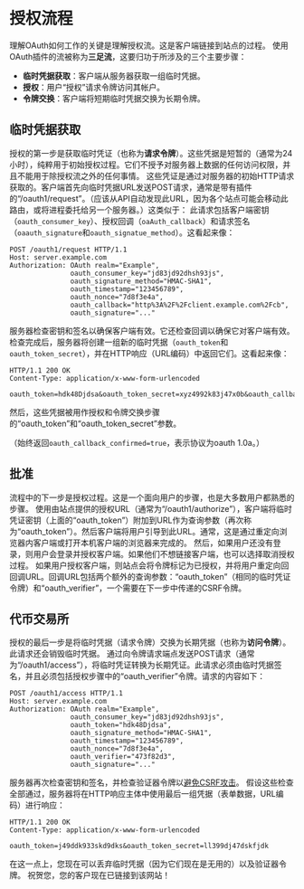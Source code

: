 # 授权流程
理解OAuth如何工作的关键是理解授权流。这是客户端链接到站点的过程。
使用OAuth插件的流被称为**三足流**，这要归功于所涉及的三个主要步骤：
* **临时凭据获取**：客户端从服务器获取一组临时凭据。
* **授权**：用户“授权”请求令牌访问其帐户。
* **令牌交换**：客户端将短期临时凭据交换为长期令牌。
## 临时凭据获取
授权的第一步是获取临时凭证（也称为**请求令牌**）。这些凭据是短暂的（通常为24小时），纯粹用于初始授权过程。它们不授予对服务器上数据的任何访问权限，并且不能用于除授权流之外的任何事情。
这些凭证是通过对服务器的初始HTTP请求获取的。客户端首先向临时凭据URL发送POST请求，通常是带有插件的“/oauth1/request”。（应该从API自动发现此URL，因为各个站点可能会移动此路由，或将进程委托给另一个服务器。）这类似于：
此请求包括客户端密钥（`oauth_consumer_key`）、授权回调（`oaAuth_callback`）和请求签名（`oaauth_signature`和`oauth_signatue_method`）。这看起来像：
```
POST /oauth1/request HTTP/1.1
Host: server.example.com
Authorization: OAuth realm="Example",
               oauth_consumer_key="jd83jd92dhsh93js",
               oauth_signature_method="HMAC-SHA1",
               oauth_timestamp="123456789",
               oauth_nonce="7d8f3e4a",
               oauth_callback="http%3A%2F%2Fclient.example.com%2Fcb",
               oauth_signature="..."
```

服务器检查密钥和签名以确保客户端有效。它还检查回调以确保它对客户端有效。
检查完成后，服务器将创建一组新的临时凭据（`oauth_token`和`oauth_token_secret`），并在HTTP响应（URL编码）中返回它们。这看起来像：

```
HTTP/1.1 200 OK
Content-Type: application/x-www-form-urlencoded

oauth_token=hdk48Djdsa&oauth_token_secret=xyz4992k83j47x0b&oauth_callback_confirmed=true
```

然后，这些凭据被用作授权和令牌交换步骤的“oauth_token”和“oauth_token_secret”参数。

（始终返回`oauth_callback_confirmed=true`，表示协议为oauth 1.0a。）


## 批准
流程中的下一步是授权过程。这是一个面向用户的步骤，也是大多数用户都熟悉的步骤。
使用由站点提供的授权URL（通常为“/oauth1/authorize”），客户端将临时凭证密钥（上面的“oauth_token”）附加到URL作为查询参数（再次称为“oauth_token”）。然后客户端将用户引导到此URL。通常，这是通过重定向浏览器内客户端或打开本机客户端的浏览器来完成的。
然后，如果用户还没有登录，则用户会登录并授权客户端。如果他们不想链接客户端，也可以选择取消授权过程。
如果用户授权客户端，则站点会将令牌标记为已授权，并将用户重定向回回调URL。回调URL包括两个额外的查询参数：“oauth_token”（相同的临时凭证令牌）和“oauth_verifier”，一个需要在下一步中传递的CSRF令牌。

## 代币交易所
授权的最后一步是将临时凭据（请求令牌）交换为长期凭据（也称为**访问令牌**）。此请求还会销毁临时凭据。
通过向令牌请求端点发送POST请求（通常为“/oauth1/access”），将临时凭证转换为长期凭证。此请求必须由临时凭据签名，并且必须包括授权步骤中的“oauth_verifier”令牌。请求的内容如下：

```
POST /oauth1/access HTTP/1.1
Host: server.example.com
Authorization: OAuth realm="Example",
               oauth_consumer_key="jd83jd92dhsh93js",
               oauth_token="hdk48Djdsa",
               oauth_signature_method="HMAC-SHA1",
               oauth_timestamp="123456789",
               oauth_nonce="7d8f3e4a",
               oauth_verifier="473f82d3",
               oauth_signature="..."
```

服务器再次检查密钥和签名，并检查验证器令牌以[避免CSRF攻击](http://oauth.net/advisories/2009-1/)。
假设这些检查全部通过，服务器将在HTTP响应主体中使用最后一组凭据（表单数据，URL编码）进行响应：

```
HTTP/1.1 200 OK
Content-Type: application/x-www-form-urlencoded

oauth_token=j49ddk933skd9dks&oauth_token_secret=ll399dj47dskfjdk
```

在这一点上，您现在可以丢弃临时凭据（因为它们现在是无用的）以及验证器令牌。
祝贺您，您的客户现在已链接到该网站！
